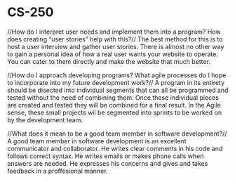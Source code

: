 # CS-250
//How do I interpret user needs and implement them into a program? How does creating “user stories” help with this?//
  The best method for this is to host a user interview and gather user stories. There is almost no other way to gain a personal
  idea of how a real user wants your website to operate. You can cater to them directly and make the website that much better. 
  
//How do I approach developing programs? What agile processes do I hope to incorporate into my future development work?//
  A program in its entirety should be disected into individual segments that can all be programmed and tested without the need of combining
  them. Once these individual pieces are created and tested they will be combined for a final result. In the Agile sense, these small projects
  wil be segmented into sprints to be worked on by the development team. 
  
//What does it mean to be a good team member in software development?//
  A good team member in software development is an excellent communicator and collaborator. He writes clear comments in his code and follows correct 
  syntax. He writes emails or makes phone calls when answers are needed. He expresses his concerns and gives and takes feedback in a proffesional 
  manner. 
